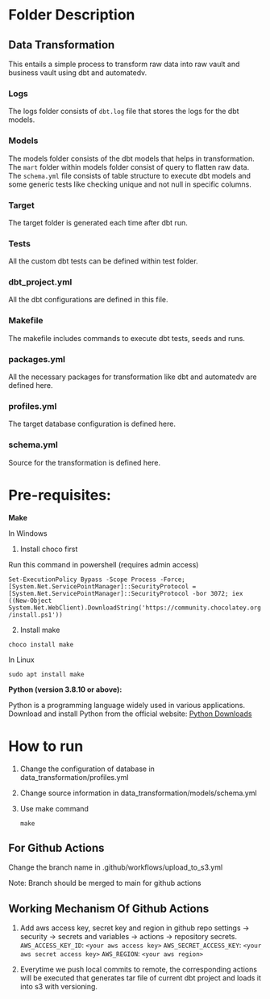 
# Folder Description
## Data Transformation
This entails a simple process to transform raw data into raw vault and business vault using dbt and automatedv.


### Logs
The logs folder consists of ```dbt.log``` file that stores the logs for the dbt models.


### Models
The models folder consists of the dbt models that helps in transformation. The ```mart``` folder within models folder consist of query to flatten raw data. The ```schema.yml``` file consists of table structure to execute dbt models and some generic tests like checking unique and not null in specific columns.


### Target
The target folder is generated each time after dbt run.


### Tests
All the custom dbt tests can be defined within test folder.


### dbt_project.yml
All the dbt configurations are defined in this file.


### Makefile
The makefile includes commands to execute dbt tests, seeds and runs.


### packages.yml
All the necessary packages for transformation like dbt and automatedv are defined here.


### profiles.yml
The target database configuration is defined here.


### schema.yml
Source for the transformation is defined here.


# Pre-requisites:

 

**Make**

In Windows

  1. Install choco first 

  Run this command in powershell (requires admin access)

  `Set-ExecutionPolicy Bypass -Scope Process -Force; [System.Net.ServicePointManager]::SecurityProtocol = [System.Net.ServicePointManager]::SecurityProtocol -bor 3072; iex ((New-Object System.Net.WebClient).DownloadString('https://community.chocolatey.org/install.ps1'))`

  2. Install make

  `choco install make`

In Linux 

`sudo apt install make`

**Python (version 3.8.10 or above):**

Python is a programming language widely used in various applications.</br>
Download and install Python from the official website: [Python Downloads](https://www.python.org/downloads/)
  
# How to run

1. Change the configuration of database in data_transformation/profiles.yml
2. Change source information in data_transformation/models/schema.yml
2. Use make command

    `make`


## For Github Actions

Change the branch name in .github/workflows/upload_to_s3.yml 

Note: Branch should be merged to main for github actions 

## Working Mechanism Of Github Actions

1. Add aws access key, secret key and region in github repo settings -> security -> secrets and variables -> actions -> repository secrets.
`AWS_ACCESS_KEY_ID`: `<your aws access key>`
`AWS_SECRET_ACCESS_KEY`: `<your aws secret access key>`
`AWS_REGION`: `<your aws region>`

2. Everytime we push local commits to remote, the corresponding actions will be executed that generates tar file of current dbt project and loads it into s3 with versioning.
           
